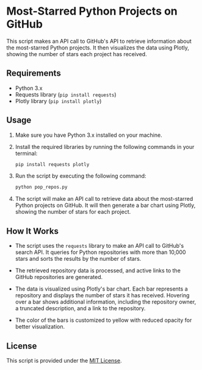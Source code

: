 # Most-Starred Python Projects on GitHub

This script makes an API call to GitHub's API to retrieve information about the most-starred Python projects. It then visualizes the data using Plotly, showing the number of stars each project has received.

## Requirements

- Python 3.x
- Requests library (`pip install requests`)
- Plotly library (`pip install plotly`)

## Usage

1. Make sure you have Python 3.x installed on your machine.

2. Install the required libraries by running the following commands in your terminal:

   ```bash
   pip install requests plotly
   ```

3. Run the script by executing the following command:

   ```bash
   python pop_repos.py
   ```

4. The script will make an API call to retrieve data about the most-starred Python projects on GitHub. It will then generate a bar chart using Plotly, showing the number of stars for each project.

## How It Works

- The script uses the `requests` library to make an API call to GitHub's search API. It queries for Python repositories with more than 10,000 stars and sorts the results by the number of stars.

- The retrieved repository data is processed, and active links to the GitHub repositories are generated.

- The data is visualized using Plotly's bar chart. Each bar represents a repository and displays the number of stars it has received. Hovering over a bar shows additional information, including the repository owner, a truncated description, and a link to the repository.

- The color of the bars is customized to yellow with reduced opacity for better visualization.

## License

This script is provided under the [MIT License](LICENSE).